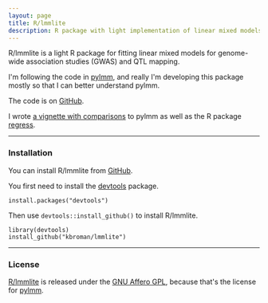 ```yaml
---
layout: page
title: R/lmmlite
description: R package with light implementation of linear mixed models for QTL mapping
---
```


R/lmmlite is a light R package for fitting linear mixed models for
genome-wide association studies (GWAS) and QTL mapping.

I'm following the code in [pylmm](https://github.com/nickFurlotte/pylmm),
and really I'm developing this package mostly so that I can better understand pylmm.

The code is on [GitHub](https://github.com/kbroman/lmmlite).

I wrote [a vignette with comparisons](assets/compare2pylmm.html) to
pylmm as well as the R package [regress](https://cran.r-project.org/web/packages/regress/).

---

### Installation

You can install R/lmmlite from
[GitHub](https://github.com/kbroman/lmmlite).

You first need to install the
[devtools](https://github.com/hadley/devtools) package.

    install.packages("devtools")

Then use `devtools::install_github()` to install R/lmmlite.

    library(devtools)
    install_github("kbroman/lmmlite")

---

### License

[R/lmmlite](https://github.com/kbroman/lmmlite) is released under the
[GNU Affero GPL](https://www.gnu.org/licenses/why-affero-gpl.html),
because that's the license for
[pylmm](https://github.com/nickFurlotte/pylmm).
